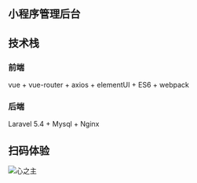 ## 小程序管理后台


## 技术栈

### 前端

  vue + vue-router + axios + elementUI + ES6 + webpack
  
### 后端
  
  Laravel 5.4 + Mysql + Nginx


## 扫码体验

![](https://appvf.com/images/acode2.jpg '心之主')
